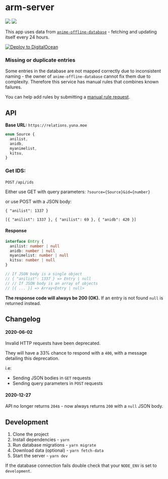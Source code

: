 # arm-server

[![](https://img.shields.io/github/workflow/status/BeeeQueue/arm-server/CI)](https://github.com/BeeeQueue/arm-server/actions?query=branch%3Amaster+workflow%3ACI)
[![](https://img.shields.io/uptimerobot/ratio/m781899942-e512424b17b53ca46ae043b6.svg?label=30-day%20uptime)](https://app.pingr.io/status/wMuqVw6w)

This app uses data from [`anime-offline-database`](https://github.com/manami-project/anime-offline-database/) - fetching
and updating itself every 24 hours.

[![Deploy to DigitalOcean](https://mp-assets1.sfo2.digitaloceanspaces.com/deploy-to-do/do-btn-blue.svg)](https://cloud.digitalocean.com/apps/new?repo=https://github.com/BeeeQueue/arm-server/tree/master&refcode=52b251df60e7)

### Missing or duplicate entries

Some entries in the database are not mapped correctly due to inconsistent naming - the owner of `anime-offline-database`
cannot fix them due to complexity. Therefore this service has manual rules that combines known failures.

You can help add rules by submitting
a [manual rule request](https://github.com/BeeeQueue/arm-server/issues/new?template=manual-rule-request.md).

## API

**Base URL:** `https://relations.yuna.moe`

```ts
enum Source {
  anilist,
  anidb,
  myanimelist,
  kitsu,
}
```

### Get IDS:

`POST` `/api/ids`

Either use GET with query parameters:
`?source={Source}&id={number}`

or use POST with a JSON body:

`{ "anilist": 1337 }`

`[{ "anilist": 1337 }, { "anilist": 69 }, { "anidb": 420 }]`

#### Response

```ts
interface Entry {
  anilist: number | null
  anidb: number | null
  myanimelist: number | null
  kitsu: number | null
}

// If JSON body is a single object
// { "anilist": 1337 } => Entry | null
// // If JSON body is an array of objects
// [{ ... }] => Array<Entry | null>
```

**The response code will always be 200 (OK).**
If an entry is not found `null` is returned instead.

## Changelog

#### 2020-06-02

Invalid HTTP requests have been deprecated.

They will have a 33% chance to respond with a `400`, with a message detailing this deprecation.

i.e:

- Sending JSON bodies in `GET` requests
- Sending query parameters in `POST` requests

#### 2020-12-27

API no longer returns `204`s - now always returns `200` with a `null` JSON body.

## Development

1. Clone the project
1. Install dependencies - `yarn`
1. Run database migrations - `yarn migrate`
1. Download data (optional) - `yarn fetch-data`
1. Start the server - `yarn dev`

If the database connection fails double check that your `NODE_ENV` is set to `development`.
